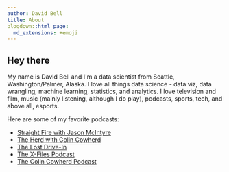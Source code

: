 ```yaml
---
author: David Bell
title: About
blogdown::html_page:
  md_extensions: +emoji
---
```


## Hey there

My name is David Bell and I'm a data scientist from Seattle, Washington/Palmer, Alaska. I love all things data science - data viz, data wrangling, machine learning, statistics, and analytics. I love television and film, music (mainly listening, although I do play), podcasts, sports, tech, and above all, esports. 

Here are some of my favorite podcasts:

* [Straight Fire with Jason McIntyre](https://podcasts.apple.com/us/podcast/straight-fire-with-jason-mcintyre/id1523353907)
* [The Herd with Colin Cowherd](https://podcasts.apple.com/us/podcast/the-herd-with-colin-cowherd/id1042368254)
* [The Lost Drive-In](https://podcasts.apple.com/us/podcast/the-lost-drive-in/id1478839226)
* [The X-Files Podcast](https://podcasts.apple.com/us/podcast/the-x-files-podcast/id1066085248)
* [The Colin Cowherd Podcast](https://podcasts.apple.com/us/podcast/the-colin-cowherd-podcast/id1551365571)
